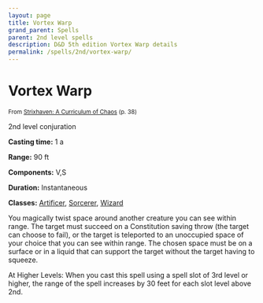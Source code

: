 ```yaml
---
layout: page
title: Vortex Warp
grand_parent: Spells
parent: 2nd level spells 
description: D&D 5th edition Vortex Warp details
permalink: /spells/2nd/vortex-warp/
---
```


# Vortex Warp

<small>From <a target="_blank" href="https://dnd.wizards.com/products/strixhaven-curriculum-chaos">Strixhaven: A Curriculum of Chaos</a> (p. 38)</small>


2nd level conjuration

**Casting time:** 1 a

**Range:** 90 ft

**Components:** V,S 

**Duration:** Instantaneous

**Classes:** [Artificer](/classes/artificer/), [Sorcerer](/classes/sorcerer/), [Wizard](/classes/wizard/)

You magically twist space around another creature you can see within range. The target must succeed on a Constitution saving throw (the target can choose to fail), or the target is teleported to an unoccupied space of your choice that you can see within range. The chosen space must be on a surface or in a liquid that can support the target without the target having to squeeze.

   At Higher Levels: When you cast this spell using a spell slot of 3rd level or higher, the range of the spell increases by 30 feet for each slot level above 2nd.